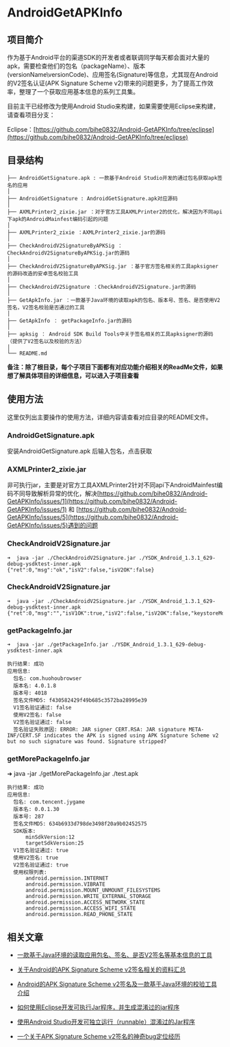 # AndroidGetAPKInfo

## 项目简介

作为基于Android平台的渠道SDK的开发者或者联调同学每天都会面对大量的apk，需要检查他们的包名（packageName）、版本(versionName\versionCode)、应用签名(Signature)等信息，尤其现在Android的V2签名认证(APK Signature Scheme v2)带来的问题更多，为了提高工作效率，整理了一个获取应用基本信息的系列工具集。

目前主干已经修改为使用Android Studio来构建，如果需要使用Eclipse来构建，请查看项目分支：

Eclipse：[https://github.com/bihe0832/Android-GetAPKInfo/tree/eclipse](https://github.com/bihe0832/Android-GetAPKInfo/tree/eclipse)
## 目录结构

	├── AndroidGetSignature.apk : 一款基于Android Studio开发的通过包名获取apk签名的应用
	│
	├── AndroidGetSignature : AndroidGetSignature.apk对应源码
	│
	├── AXMLPrinter2_zixie.jar ：对于官方工具AXMLPrinter2的优化，解决因为不同api下apk的AndroidMainfest编码引起的问题
	│
	├── AXMLPrinter2_zixie ：AXMLPrinter2_zixie.jar的源码
	│
	├── CheckAndroidV2SignatureByAPKSig ：CheckAndroidV2SignatureByAPKSig.jar的源码
	│
	├── CheckAndroidV2SignatureByAPKSig.jar ：基于官方签名相关的工具apksigner的源码改造的安卓签名校验工具
	│
	├── CheckAndroidV2Signature ：CheckAndroidV2Signature.jar的源码
	│
	├── GetApkInfo.jar ：一款基于Java环境的读取apk的包名、版本号、签名、是否使用V2签名，V2签名校验是否通过的工具
	│
	├── GetApkInfo ： getPackageInfo.jar的源码
	│
	├── apksig ： Android SDK Build Tools中关于签名相关的工具apksigner的源码（提供了V2签名以及校验的方法）
	│
	└── README.md
	
**备注：除了根目录，每个子项目下面都有对应功能介绍相关的ReadMe文件，如果想了解具体项目的详细信息，可以进入子项目查看**
	
## 使用方法

这里仅列出主要操作的使用方法，详细内容请查看对应目录的README文件。

### AndroidGetSignature.apk 

安装AndroidGetSignature.apk 后输入包名，点击获取

### AXMLPrinter2_zixie.jar 

非可执行jar，主要是对官方工具AXMLPrinter2针对不同api下AndroidMainfest编码不同导致解析异常的优化，解决[https://github.com/bihe0832/Android-GetAPKInfo/issues/1](https://github.com/bihe0832/Android-GetAPKInfo/issues/1) 和 [https://github.com/bihe0832/Android-GetAPKInfo/issues/5](https://github.com/bihe0832/Android-GetAPKInfo/issues/5)遇到的问题

### CheckAndroidV2Signature.jar

	➜  java -jar ./CheckAndroidV2Signature.jar ./YSDK_Android_1.3.1_629-debug-ysdktest-inner.apk
	{"ret":0,"msg":"ok","isV2":false,"isV2OK":false}

### CheckAndroidV2Signature.jar

	➜  java -jar ./CheckAndroidV2Signature.jar ./YSDK_Android_1.3.1_629-debug-ysdktest-inner.apk
	{"ret":0,"msg":"","isV1OK":true,"isV2":false,"isV2OK":false,"keystoreMd5":"252e3ded833125ed3e3bb010bc24f4dc"}
	
### getPackageInfo.jar

	➜  java -jar ./getPackageInfo.jar ./YSDK_Android_1.3.1_629-debug-ysdktest-inner.apk
	
	执行结果: 成功
	应用信息:
	  包名: com.huohoubrowser
	  版本名: 4.0.1.8
	  版本号: 4018
	  签名文件MD5: f430582429f49b685c3572ba28995e39
	  V1签名验证通过: false
	  使用V2签名: false
	  V2签名验证通过: false
	  签名验证失败原因: ERROR: JAR signer CERT.RSA: JAR signature META-INF/CERT.SF indicates the APK is signed using APK Signature Scheme v2 but no such signature was found. Signature stripped?

### getMorePackageInfo.jar

➜  java -jar ./getMorePackageInfo.jar ./test.apk
	  
	执行结果: 成功
	应用信息:
	  包名: com.tencent.jygame
	  版本名: 0.0.1.30
	  版本号: 287
	  签名文件MD5: 634b6933d798de3498f20a9b02452575
	  SDK版本:
	      minSdkVersion:12
	      targetSdkVersion:25
	  V1签名验证通过: true
	  使用V2签名: true
	  V2签名验证通过: true
	  使用权限列表:
	      android.permission.INTERNET
	      android.permission.VIBRATE
	      android.permission.MOUNT_UNMOUNT_FILESYSTEMS
	      android.permission.WRITE_EXTERNAL_STORAGE
	      android.permission.ACCESS_NETWORK_STATE
	      android.permission.ACCESS_WIFI_STATE
	      android.permission.READ_PHONE_STATE
	      
## 相关文章

- [一款基于Java环境的读取应用包名、签名、是否V2签名等基本信息的工具](http://blog.bihe0832.com/java-getpackageinfo.html)

- [关于Android的APK Signature Scheme v2签名相关的资料汇总](http://blog.bihe0832.com/android-v2.html)

- [Android的APK Signature Scheme v2签名及一款基于Java环境的校验工具介绍](http://blog.bihe0832.com/android-v2-signature.html)

- [如何使用Eclipse开发可执行Jar程序，并生成混淆过的jar程序](http://blog.bihe0832.com/runnable-jar.html)

- [使用Android Studio开发可独立运行（runnable）混淆过的Jar程序](http://blog.bihe0832.com/as-runnable-jar.html)

- [一个关于APK Signature Scheme v2签名的神奇bug定位经历](http://blog.bihe0832.com/android-v2-issue.html)